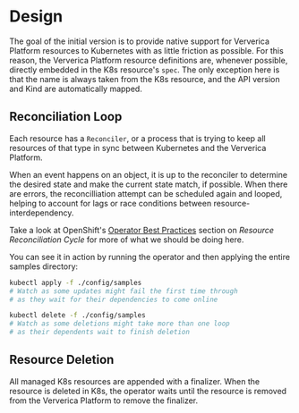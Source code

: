 # Design

The goal of the initial version is to provide native support for
Ververica Platform resources to Kubernetes with as little friction as 
possible. For this reason, the Ververica Platform resource definitions
are, whenever possible, directly embedded in the K8s resource's `spec`. The only exception here
is that the name is always taken from the K8s resource, and the API version and Kind
are automatically mapped.


## Reconciliation Loop

Each resource has a `Reconciler`, or a process that is trying to keep
all resources of that type in sync between Kubernetes and the Ververica Platform.

When an event happens on an object, it is up to the reconciler to determine
the desired state and make the current state match, if possible. When there are errors,
the reconcilliation attempt can be scheduled again and looped, helping to account for lags or race
conditions between resource-interdependency.  

Take a look at OpenShift's [Operator Best Practices](https://blog.openshift.com/kubernetes-operators-best-practices/)
section on _Resource Reconciliation Cycle_ for more of what we should be doing here.

You can see it in action by running the operator and then applying the entire samples directory:

```bash
kubectl apply -f ./config/samples
# Watch as some updates might fail the first time through
# as they wait for their dependencies to come online

kubectl delete -f ./config/samples
# Watch as some deletions might take more than one loop
# as their dependents wait to finish deletion
```

## Resource Deletion

All managed K8s resources are appended with a finalizer. When the resource is deleted in K8s, the operator waits
until the resource is removed from the Ververica Platform to remove the finalizer. 

